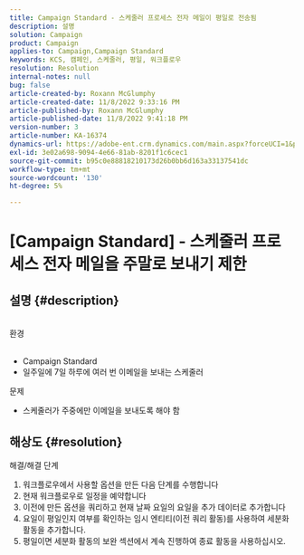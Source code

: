 ```yaml
---
title: Campaign Standard - 스케줄러 프로세스 전자 메일이 평일로 전송됨
description: 설명
solution: Campaign
product: Campaign
applies-to: Campaign,Campaign Standard
keywords: KCS, 캠페인, 스케줄러, 평일, 워크플로우
resolution: Resolution
internal-notes: null
bug: false
article-created-by: Roxann McGlumphy
article-created-date: 11/8/2022 9:33:16 PM
article-published-by: Roxann McGlumphy
article-published-date: 11/8/2022 9:41:18 PM
version-number: 3
article-number: KA-16374
dynamics-url: https://adobe-ent.crm.dynamics.com/main.aspx?forceUCI=1&pagetype=entityrecord&etn=knowledgearticle&id=3710adef-ac5f-ed11-9561-6045bd006704
exl-id: 3e02a698-9094-4e66-81ab-8201f1c6cec1
source-git-commit: b95c0e88818210173d26b0bb6d163a33137541dc
workflow-type: tm+mt
source-wordcount: '130'
ht-degree: 5%

---
```


# [Campaign Standard] - 스케줄러 프로세스 전자 메일을 주말로 보내기 제한

## 설명 {#description}

<br>환경<br><br>
- Campaign Standard
- 일주일에 7일 하루에 여러 번 이메일을 보내는 스케줄러

문제
- 스케줄러가 주중에만 이메일을 보내도록 해야 함



## 해상도 {#resolution}

해결/해결 단계
1. 워크플로우에서 사용할 옵션을 만든 다음 단계를 수행합니다
2. 현재 워크플로우로 일정을 예약합니다
3. 이전에 만든 옵션을 쿼리하고 현재 날짜 요일의 요일을 추가 데이터로 추가합니다
4. 요일이 평일인지 여부를 확인하는 임시 엔티티(이전 쿼리 활동)를 사용하여 세분화 활동을 추가합니다.
5. 평일이면 세분화 활동의 보완 섹션에서 계속 진행하여 종료 활동을 사용하십시오.
